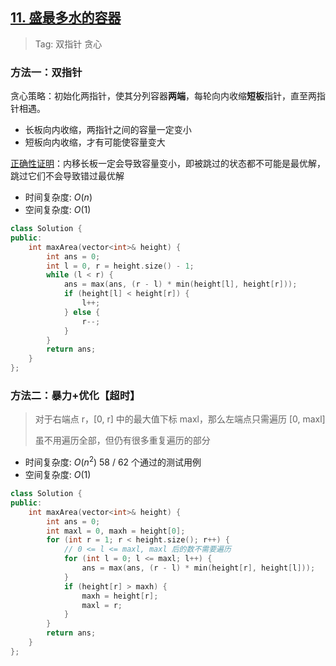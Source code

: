 ## [11. 盛最多水的容器](https://leetcode.cn/problems/container-with-most-water)

> Tag: 双指针 贪心

### 方法一：双指针

贪心策略：初始化两指针，使其分列容器**两端**，每轮向内收缩**短板**指针，直至两指针相遇。

- 长板向内收缩，两指针之间的容量一定变小
- 短板向内收缩，才有可能使容量变大

[正确性证明](https://www.hello-algo.com/chapter_greedy/max_capacity_problem/#3)：内移长板一定会导致容量变小，即被跳过的状态都不可能是最优解，跳过它们不会导致错过最优解

* 时间复杂度: ${O(n)}$
* 空间复杂度: ${O(1)}$
```cpp
class Solution {
public:
    int maxArea(vector<int>& height) {
        int ans = 0;
        int l = 0, r = height.size() - 1;
        while (l < r) {
            ans = max(ans, (r - l) * min(height[l], height[r]));
            if (height[l] < height[r]) {
                l++;
            } else {
                r--;
            }
        }
        return ans;
    }
};
```

### 方法二：暴力+优化【超时】

> 对于右端点 r，[0, r] 中的最大值下标 maxl，那么左端点只需遍历 [0, maxl]
> 
> 虽不用遍历全部，但仍有很多重复遍历的部分

* 时间复杂度: ${O(n^2)}$ 58 / 62 个通过的测试用例
* 空间复杂度: ${O(1)}$
```cpp
class Solution {
public:
    int maxArea(vector<int>& height) {
        int ans = 0;
        int maxl = 0, maxh = height[0];
        for (int r = 1; r < height.size(); r++) {
            // 0 <= l <= maxl, maxl 后的数不需要遍历
            for (int l = 0; l <= maxl; l++) {
                ans = max(ans, (r - l) * min(height[r], height[l]));
            }
            if (height[r] > maxh) {
                maxh = height[r];
                maxl = r;
            }
        }
        return ans;
    }
};
```